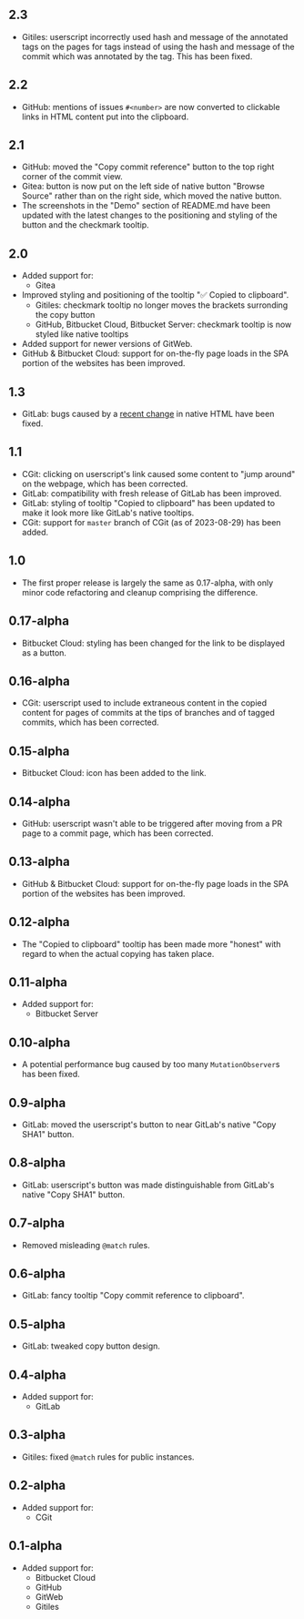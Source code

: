 ## 2.3
- Gitiles: userscript incorrectly used hash and message of the annotated tags on
  the pages for tags instead of using the hash and message of the commit which
  was annotated by the tag.  This has been fixed.

## 2.2
- GitHub: mentions of issues `#<number>` are now converted to clickable links
  in HTML content put into the clipboard.

## 2.1
- GitHub: moved the "Copy commit reference" button to the top right corner of
  the commit view.
- Gitea: button is now put on the left side of native button "Browse Source"
  rather than on the right side, which moved the native button.
- The screenshots in the "Demo" section of README.md have been updated with the
  latest changes to the positioning and styling of the button and the checkmark
  tooltip.

## 2.0
- Added support for:
  - Gitea
- Improved styling and positioning of the tooltip "✅ Copied to clipboard".
  - Gitiles: checkmark tooltip no longer moves the brackets surronding the copy
    button
  - GitHub, Bitbucket Cloud, Bitbucket Server: checkmark tooltip is now styled
    like native tooltips
- Added support for newer versions of GitWeb.
- GitHub & Bitbucket Cloud: support for on-the-fly page loads in the SPA portion
  of the websites has been improved.

## 1.3
- GitLab: bugs caused by a [recent change](https://gitlab.com/gitlab-org/gitlab/-/commit/8f8f1a82564e49d4a233e3101954af0e27ac43dc)
  in native HTML have been fixed.

## 1.1
- CGit: clicking on userscript's link caused some content to "jump around" on
  the webpage, which has been corrected.
- GitLab: compatibility with fresh release of GitLab has been improved.
- GitLab: styling of tooltip "Copied to clipboard" has been updated to make it
  look more like GitLab's native tooltips.
- CGit: support for `master` branch of CGit (as of 2023-08-29) has been added.

## 1.0
- The first proper release is largely the same as 0.17-alpha, with only minor
  code refactoring and cleanup comprising the difference.

## 0.17-alpha
- Bitbucket Cloud: styling has been changed for the link to be displayed as a
  button.

## 0.16-alpha
- CGit: userscript used to include extraneous content in the copied content for
  pages of commits at the tips of branches and of tagged commits, which has been
  corrected.

## 0.15-alpha
- Bitbucket Cloud: icon has been added to the link.

## 0.14-alpha
- GitHub: userscript wasn't able to be triggered after moving from a PR page to
  a commit page, which has been corrected.

## 0.13-alpha
- GitHub & Bitbucket Cloud: support for on-the-fly page loads in the SPA portion
  of the websites has been improved.

## 0.12-alpha
- The "Copied to clipboard" tooltip has been made more "honest" with regard to
  when the actual copying has taken place.

## 0.11-alpha
- Added support for:
  - Bitbucket Server

## 0.10-alpha
- A potential performance bug caused by too many `MutationObserver`s has been
  fixed.

## 0.9-alpha
- GitLab: moved the userscript's button to near GitLab's native "Copy SHA1"
  button.

## 0.8-alpha
- GitLab: userscript's button was made distinguishable from GitLab's native
  "Copy SHA1" button.

## 0.7-alpha
- Removed misleading `@match` rules.

## 0.6-alpha
- GitLab: fancy tooltip "Copy commit reference to clipboard".

## 0.5-alpha
- GitLab: tweaked copy button design.

## 0.4-alpha
- Added support for:
  - GitLab

## 0.3-alpha
- Gitiles: fixed `@match` rules for public instances.

## 0.2-alpha
- Added support for:
  - CGit

## 0.1-alpha
- Added support for:
  - Bitbucket Cloud
  - GitHub
  - GitWeb
  - Gitiles
